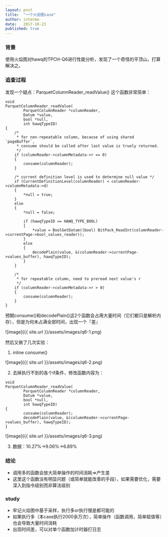 ```yaml
---
layout: post
title:  "一个火焰图case"
author: interma
date:   2017-10-23
published: true
---
```


### 背景
使用火焰图对hawq的TPCH-Q6进行性能分析，发现了一个奇怪的平顶山，打算解决之。

### 追查过程
发现一个疑点：ParquetColumnReader_readValue() 这个函数非常简单：
```
void
ParquetColumnReader_readValue(
		ParquetColumnReader *columnReader,
		Datum *value,
		bool *null,
		int hawqTypeID)
{
	/*
	 * for non-repeatable column, because of using shared `pageBuffer`,
	 * consume should be called after last value is truely returned.
	 */
	if (columnReader->columnMetadata->r == 0)
	{
		consume(columnReader);
	}

	/* current definition level is used to determine null value */
	if (CurrentDefinitionLevel(columnReader) < columnReader->columnMetadata->d)
	{
		*null = true;
	}
	else
	{
		*null = false;

		if (hawqTypeID == HAWQ_TYPE_BOOL)
		{
			*value = BoolGetDatum((bool) BitPack_ReadInt(columnReader->currentPage->bool_values_reader));
		}
		else
		{
			decodePlain(value, &(columnReader->currentPage->values_buffer), hawqTypeID);
		}
	}
	
	/*
	 * for repeatable column, need to preread next value's r
	 */
	if (columnReader->columnMetadata->r > 0)
	{
		consume(columnReader);
	}
}
```

预期consume()和decodePlain()这2个函数会占用大量时间（它们都只是解析内存），但是为何未占满全部时间，出现一个『差』

![image]({{ site.url }}/assets/images/q6-1.png)

然后又做了几次实验：
1. inline consume()

![image]({{ site.url }}/assets/images/q6-2.png)

2. 去掉执行不到的各个if条件，修改函数内容为：
```
void
ParquetColumnReader_readValue(
		ParquetColumnReader *columnReader,
		Datum *value,
		bool *null,
		int hawqTypeID)
{
		consume(columnReader);
		decodePlain(value, &(columnReader->currentPage->values_buffer), hawqTypeID);
}
```

![image]({{ site.url }}/assets/images/q6-3.png)

3. 数据：10.27%->9.06%->6.89%

### 结论
* 调用多的函数会放大简单操作的时间消耗=>产生差
* 这里这个函数没有明显问题（或简单就能改善的手段），如果需要优化，需要深入到指令级别而非算法级别

### study
* 牢记火焰图中基于采样，执行多or执行慢是都可能的
* 如果执行多（本case执行2000余万次），简单操作（函数调用，简单赋值等）也会导致大量时间消耗
* 出现时间差，可以对单个函数加计时器打日志

